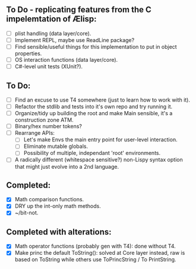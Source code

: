 ## To Do - replicating features from the C impelemtation of Ælisp:
- [ ] plist handling (data layer/core).
- [ ] Implement REPL, maybe use ReadLine package?
- [ ] Find sensible/useful things for this implementation to put in object properties.
- [ ] OS interaction functions (data layer/core).
- [ ] C#-level unit tests (XUnit?).

## To Do:
- [ ] Find an excuse to use T4 somewhere (just to learn how to work with it).
- [ ] Refactor the stdlib and tests into it's own repo and try running it.
- [ ] Organize/tidy up building the root and make Main sensible, it's a construction zone ATM.
- [ ] Binary/hex number tokens?
- [ ] Rearrange APIs:
  - [ ] Let's make Envs the main entry point for user-level interaction.
  - [ ] Eliminate mutable globals.
  - [ ] Possibility of multiple, independant 'root' environments.
- [ ] A radically different (whitespace sensitive?) non-Lispy syntax option that might just evolve into a 2nd language.

## Completed:
- [x] Math comparison functions.
- [x] DRY up the int-only math methods.
- [x] ~/bit-not.

## Completed with alterations:
- [x] Math operator functions (probably gen with T4): done without T4.
- [x] Make princ the default ToString(): solved at Core layer instead, raw is based on ToString while others use ToPrincString / To PrintString.
